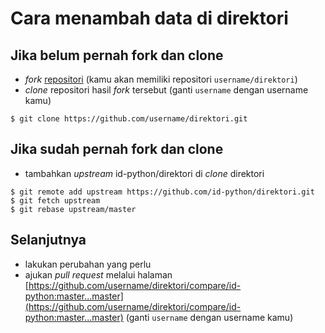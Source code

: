 # Cara menambah data di direktori

## Jika belum pernah fork dan clone

- _fork_ [repositori](https://github.com/id-python/direktori/fork) (kamu akan memiliki repositori `username/direktori`)
- _clone_ repositori hasil _fork_ tersebut (ganti `username` dengan username kamu)

```
$ git clone https://github.com/username/direktori.git
```

## Jika sudah pernah fork dan clone

- tambahkan _upstream_ id-python/direktori di _clone_ direktori

```
$ git remote add upstream https://github.com/id-python/direktori.git
$ git fetch upstream
$ git rebase upstream/master
```

## Selanjutnya

- lakukan perubahan yang perlu
- ajukan _pull request_ melalui halaman [https://github.com/username/direktori/compare/id-python:master...master](https://github.com/username/direktori/compare/id-python:master...master) (ganti `username` dengan username kamu)
